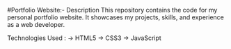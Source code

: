 #Portfolio Website:-
Description
This repository contains the code for my personal portfolio website. It showcases my projects, skills, and experience as a web developer.

Technologies Used :
-> HTML5
-> CSS3
-> JavaScript
